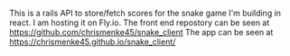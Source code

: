This is a rails API to store/fetch scores for the snake game I'm building in react. I am hosting it on Fly.io. The front end repostory can be seen at https://github.com/chrismenke45/snake_client The app can be seen at https://chrismenke45.github.io/snake_client/